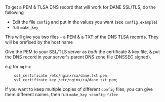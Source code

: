 To get a PEM & TLSA DNS record that will work for DANE SSL/TLS, do the following

- Edit the file `config` and put in the values you want (see `config.example`)
- run `make_key`

This will give you two files - a PEM & a TXT of the DNS TLSA records. They will be prefixed by the host name

Give the PEM to your SSL/TLS server as *both* the certificate & key file, & put the DNS record in your server's parent DNS zone file (DNSSEC signed).

e.g for `nginx`

        ssl_certificate /etc/nginx/ca/dane.txt.pem;
        ssl_certificate_key /etc/nginx/ca/dane.txt.pem;


If you want to keep multiple copies of different `config` files, you can give them different names, then run `make_key <config-file>`
